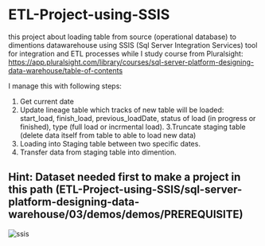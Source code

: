 # ETL-Project-using-SSIS
this project about loading table from source (operational database) to dimentions datawarehouse using SSIS 
(Sql Server Integration Services) tool for integration and ETL processes while I study course from Pluralsight: https://app.pluralsight.com/library/courses/sql-server-platform-designing-data-warehouse/table-of-contents

I manage this with following steps:
1. Get current date
2. Update lineage table which tracks of new table will be loaded: start_load, finish_load, previous_loadDate, 
   status of load (in progress or finished), type (full load or incrmental load).
3.Truncate staging table (delete data itself from table to able to load new data)
4. Loading into Staging table between two specific dates.
5. Transfer data from staging table into dimention.

## Hint: Dataset needed first to make a project in this path (ETL-Project-using-SSIS/sql-server-platform-designing-data-warehouse/03/demos/demos/PREREQUISITE)

![ssis](https://user-images.githubusercontent.com/49993791/166066840-5ff2014c-065c-4762-8ecf-422ead23e97e.PNG)
